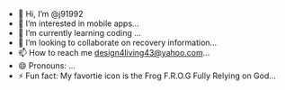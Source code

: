- 👋 Hi, I’m @j91992
- 👀 I’m interested in mobile apps...
- 🌱 I’m currently learning coding ...
- 💞️ I’m looking to collaborate on recovery information...
- 📫 How to reach me design4living43@yahoo.com...
- 😄 Pronouns:  ...
- ⚡ Fun fact: My favortie icon is the Frog   F.R.O.G  Fully Relying on God...

<!---
j91992/j91992 is a ✨ special ✨ repository because its `README.md` (this file) appears on your GitHub profile.
You can click the Preview link to take a look at your changes.
--->
